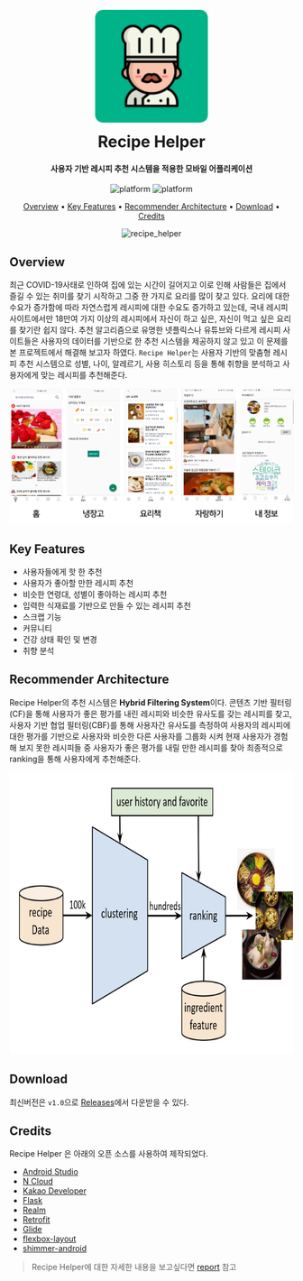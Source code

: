 <h1 align="center">
  <img src=".docs/logo.png" alt="recipe_helper" width="200" style="margin:10px 0px">
  <br>
    Recipe Helper
  <br>
</h1>

<h4 align="center">사용자 기반 레시피 추천 시스템을 적용한 모바일 어플리케이션</h4>

<p align="center">
    <img src="https://img.shields.io/badge/build-success-green"
         alt="platform">
    <img src="https://img.shields.io/badge/platform-android-4CAB9F"
         alt="platform">
</p>
<p align="center">
  <a href="#overview">Overview</a> • 
  <a href="#key-features">Key Features</a> • 
  <a href="#recommender-architecture">Recommender Architecture</a> • 
  <a href="#download">Download</a> •  
  <a href="#credits">Credits</a>
</p>
<p align="center">
   <img src=".docs/full_gif.gif" alt="recipe_helper"> 
</p>


## Overview

최근 COVID-19사태로 인하여 집에 있는 시간이 길어지고 이로 인해 사람들은 집에서 즐길 수 있는 취미를 찾기 시작하고 그중 한 가지로 요리를 많이 찾고 있다. 요리에 대한 수요가 증가함에 따라 자연스럽게 레시피에 대한 수요도 증가하고 있는데, 국내 레시피 사이트에서만 18만여 가지 이상의 레시피에서 자신이 하고 싶은, 자신이 먹고 싶은 요리를 찾기란 쉽지 않다. 추천 알고리즘으로 유명한 넷플릭스나 유튜브와 다르게 레시피 사이트들은 사용자의 데이터를 기반으로 한 추천 시스템을 제공하지 않고 있고 이 문제를 본 프로젝트에서 해결해 보고자 하였다. `Recipe Helper`는 사용자 기반의 맞춤형 레시피 추천 시스템으로 성별, 나이, 알레르기, 사용 히스토리 등을 통해 취향을 분석하고 사용자에게 맞는 레시피를 추천해준다.

![screenshots](.docs/screenshots.png)

## Key Features

* 사용자들에게 핫 한 추천
* 사용자가 좋아할 만한 레시피 추천
* 비슷한 연령대, 성별이 좋아하는 레시피 추천
* 입력한 식재료를 기반으로 만들 수 있는 레시피 추천
* 스크랩 기능
* 커뮤니티
* 건강 상태 확인 및 변경
* 취향 분석

## Recommender Architecture

Recipe Helper의 추천 시스템은 **Hybrid Filtering System**이다. 콘텐츠 기반 필터링(CF)을 통해 사용자가 좋은 평가를 내린 레시피와 비슷한 유사도를 갖는 레시피를 찾고, 사용자 기반 협업 필터링(CBF)를 통해 사용자간 유사도를 측정하여 사용자의 레시피에 대한 평가를 기반으로 사용자와 비슷한 다른 사용자를 그룹화 시켜 현재 사용자가 경험해 보지 못한 레시피들 중 사용자가 좋은 평가를 내릴 만한 레시피를 찾아 최종적으로 ranking을 통해 사용자에게 추천해준다.

<p align="center"><img src=".docs/recommender_system.png" height="500"></p>



## Download

최신버전은 `v1.0`으로 [Releases](https://github.com/it-intensive-programming2/recipe_helper/releases/tag/v1.0)에서 다운받을 수 있다.

## Credits

Recipe Helper 은 아래의 오픈 소스를 사용하여 제작되었다.

* [Android Studio](https://developer.android.com/studio)
* [N Cloud](https://www.ncloud.com/)
* [Kakao Developer](https://developers.kakao.com/)
* [Flask](https://flask.palletsprojects.com/en/1.1.x/)
* [Realm](https://realm.io/)
* [Retrofit](https://square.github.io/retrofit/)
* [Glide](https://github.com/bumptech/glide)
* [flexbox-layout](https://github.com/google/flexbox-layout)
* [shimmer-android](https://github.com/facebook/shimmer-android)



> Recipe Helper에 대한 자세한 내용을 보고싶다면 [report](.docs/report.pdf) 참고